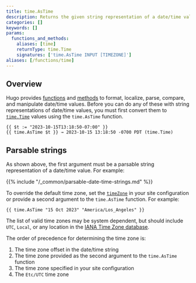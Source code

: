 ```yaml
---
title: time.AsTime
description: Returns the given string representation of a date/time value as a time.Time value.
categories: []
keywords: []
params:
  functions_and_methods:
    aliases: [time]
    returnType: time.Time
    signatures: ['time.AsTime INPUT [TIMEZONE]']
aliases: [/functions/time]
---
```


## Overview

Hugo provides [functions] and [methods] to format, localize, parse, compare, and manipulate date/time values. Before you can do any of these with string representations of date/time values, you must first convert them to [`time.Time`] values using the `time.AsTime` function.

```go-html-template
{{ $t := "2023-10-15T13:18:50-07:00" }}
{{ time.AsTime $t }} → 2023-10-15 13:18:50 -0700 PDT (time.Time)
```

## Parsable strings

As shown above, the first argument must be a parsable string representation of a date/time value. For example:

{{% include "/_common/parsable-date-time-strings.md" %}}

To override the default time zone, set the [`timeZone`] in your site configuration or provide a second argument to the `time.AsTime` function. For example:

```go-html-template
{{ time.AsTime "15 Oct 2023" "America/Los_Angeles" }}
```

The list of valid time zones may be system dependent, but should include `UTC`, `Local`, or any location in the [IANA Time Zone database].

The order of precedence for determining the time zone is:

1. The time zone offset in the date/time string
1. The time zone provided as the second argument to the `time.AsTime` function
1. The time zone specified in your site configuration
1. The `Etc/UTC` time zone

[IANA Time Zone database]: https://en.wikipedia.org/wiki/List_of_tz_database_time_zones
[`time.Time`]: https://pkg.go.dev/time#Time
[`timeZone`]: /configuration/all/#timezone
[functions]: /functions/time/
[methods]: /methods/time/
